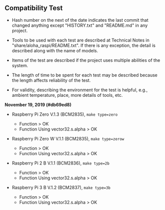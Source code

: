 ## Compatibility Test

* Hash number on the next of the date indicates the last commit that changed anything except "HISTORY.txt" and "README.md" in any project.

* Tools to be used with each test are described at Technical Notes in "share/aloha_raspi/README.txt". If there is any exception, the detail is described along with the name of models.

* Items of the test are described if the project uses multiple abilities of the system.

* The length of time to be spent for each test may be described because the length affects reliability of the test.

* For validity, describing the environment for the test is helpful, e.g., ambient temperature, place, more details of tools, etc.

**November 19, 2019 (#db69ed8)**

* Raspberry Pi Zero V.1.3 (BCM2835), `make type=zero`
	* Function > OK
	* Function Using vector32.s.alpha > OK

* Raspberry Pi Zero W V.1.1 (BCM2835), `make type=zerow`
	* Function > OK
	* Function Using vector32.s.alpha > OK

* Raspberry Pi 2 B V.1.1 (BCM2836), `make type=2b`
	* Function > OK
	* Function Using vector32.s.alpha > OK

* Raspberry Pi 3 B V.1.2 (BCM2837), `make type=3b`
	* Function > OK
	* Function Using vector32.s.alpha > OK
